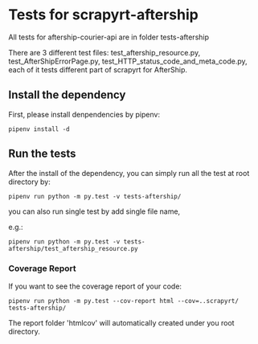 # Tests for scrapyrt-aftership

All tests for aftership-courier-api are in folder tests-aftership

There are 3 different test files: test\_aftership\_resource.py, test\_AfterShipErrorPage.py, test\_HTTP\_status\_code\_and\_meta\_code.py, each of it tests different part of scrapyrt for AfterShip.

## Install the dependency

First, please install denpendencies by pipenv:

```
pipenv install -d
```

## Run the tests

After the install of the dependency, you can simply run all the test at root directory by:

```
pipenv run python -m py.test -v tests-aftership/
```

you can also run single test by add single file name, 

e.g.:

```
pipenv run python -m py.test -v tests-aftership/test_aftership_resource.py
```

### Coverage Report

If you want to see the coverage report of your code:

```
pipenv run python -m py.test --cov-report html --cov=..scrapyrt/ tests-aftership/
```

The report folder 'htmlcov' will automatically created under you root directory.